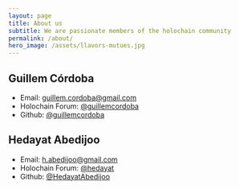 ```yaml
---
layout: page
title: About us
subtitle: We are passionate members of the holochain community
permalink: /about/
hero_image: /assets/llavors-mutues.jpg
---
```


## Guillem Córdoba

- Email: [guillem.cordoba@gmail.com](mailto:guillem.cordoba@gmail.com)
- Holochain Forum: [@guillemcordoba](https://forum.holochain.org/u/guillemcordoba)
- Github: [@guillemcordoba](https://github.com/guillemcordoba)

## Hedayat Abedijoo

- Email: [h.abedijoo@gmail.com](mailto:h.abedijoo@gmail.com)
- Holochain Forum: [@hedayat](https://forum.holochain.org/u/hedayat/)
- Github: [@HedayatAbedijoo](https://github.com/HedayatAbedijoo)